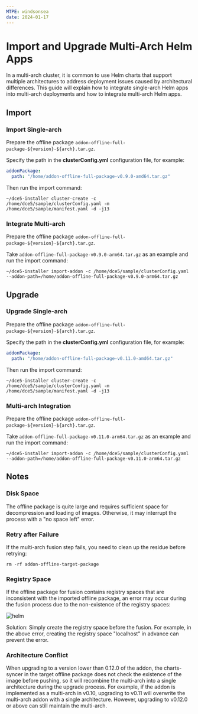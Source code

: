```yaml
---
MTPE: windsonsea
date: 2024-01-17
---
```


# Import and Upgrade Multi-Arch Helm Apps

In a multi-arch cluster, it is common to use Helm charts that support multiple architectures to address deployment issues caused by architectural differences. This guide will explain how to integrate single-arch Helm apps into multi-arch deployments and how to integrate multi-arch Helm apps.

## Import

### Import Single-arch

Prepare the offline package `addon-offline-full-package-${version}-${arch}.tar.gz`.

Specify the path in the __clusterConfig.yml__ configuration file, for example:

```yaml
addonPackage:
  path: "/home/addon-offline-full-package-v0.9.0-amd64.tar.gz"
```

Then run the import command:

```shell
~/dce5-installer cluster-create -c /home/dce5/sample/clusterConfig.yaml -m /home/dce5/sample/manifest.yaml -d -j13
```

### Integrate Multi-arch

Prepare the offline package `addon-offline-full-package-${version}-${arch}.tar.gz`.

Take `addon-offline-full-package-v0.9.0-arm64.tar.gz` as an example and run the import command:

```shell
~/dce5-installer import-addon -c /home/dce5/sample/clusterConfig.yaml --addon-path=/home/addon-offline-full-package-v0.9.0-arm64.tar.gz
```

## Upgrade

### Upgrade Single-arch

Prepare the offline package `addon-offline-full-package-${version}-${arch}.tar.gz`.

Specify the path in the __clusterConfig.yml__ configuration file, for example:

```yaml
addonPackage:
  path: "/home/addon-offline-full-package-v0.11.0-amd64.tar.gz"
```

Then run the import command:

```shell
~/dce5-installer cluster-create -c /home/dce5/sample/clusterConfig.yaml -m /home/dce5/sample/manifest.yaml -d -j13
```

### Multi-arch Integration

Prepare the offline package `addon-offline-full-package-${version}-${arch}.tar.gz`.

Take `addon-offline-full-package-v0.11.0-arm64.tar.gz` as an example and run the import command:

```shell
~/dce5-installer import-addon -c /home/dce5/sample/clusterConfig.yaml --addon-path=/home/addon-offline-full-package-v0.11.0-arm64.tar.gz
```

## Notes

### Disk Space

The offline package is quite large and requires sufficient space for decompression and loading of images. Otherwise, it may interrupt the process with a "no space left" error.

### Retry after Failure

If the multi-arch fusion step fails, you need to clean up the residue before retrying:

```shell
rm -rf addon-offline-target-package
```

### Registry Space

If the offline package for fusion contains registry spaces that are inconsistent with the imported offline package, an error may occur during the fusion process due to the non-existence of the registry spaces:

![helm](https://docs.daocloud.io/daocloud-docs-images/docs/zh/docs/kpanda/images/multi-arch-helm.png)

Solution: Simply create the registry space before the fusion. For example, in the above error, creating the registry space "localhost" in advance can prevent the error.

### Architecture Conflict

When upgrading to a version lower than 0.12.0 of the addon, the charts-syncer in the target offline package does not check the existence of the image before pushing, so it will recombine the multi-arch into a single architecture during the upgrade process.
For example, if the addon is implemented as a multi-arch in v0.10, upgrading to v0.11 will overwrite the multi-arch addon with a single architecture. However, upgrading to v0.12.0 or above can still maintain the multi-arch.
